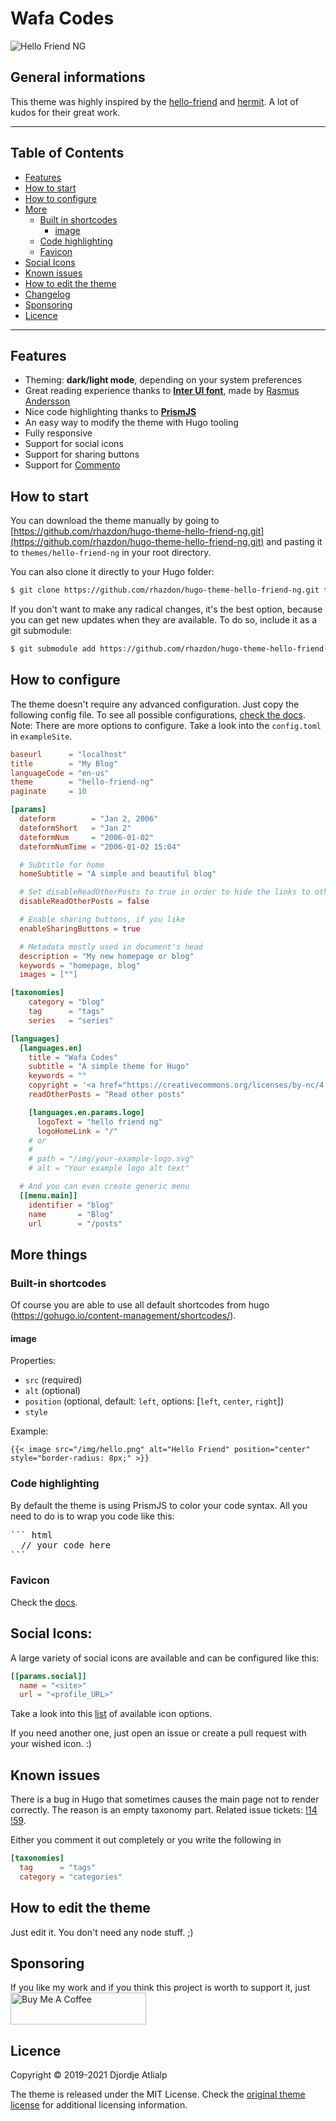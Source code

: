 # Wafa Codes

![Hello Friend NG](https://dsh.re/d914c)

## General informations

This theme was highly inspired by the [hello-friend](https://github.com/panr/hugo-theme-hello-friend) and [hermit](https://github.com/Track3/hermit). A lot of kudos for their great work.

---

## Table of Contents

- [Features](#features)
- [How to start](#how-to-start)
- [How to configure](#how-to-configure)
- [More](#more-things)
  - [Built in shortcodes](#built-in-shortcodes)
    - [image](#image)
  - [Code highlighting](#code-highlighting)
  - [Favicon](#favicon)
- [Social Icons](#social-icons)
- [Known issues](#known-issues)
- [How to edit the theme](#how-to-edit-the-theme)
- [Changelog](CHANGELOG.md)
- [Sponsoring](#sponsoring)
- [Licence](#licence)

---

## Features

- Theming: **dark/light mode**, depending on your system preferences
- Great reading experience thanks to [**Inter UI font**](https://rsms.me/inter/), made by [Rasmus Andersson](https://rsms.me/about/)
- Nice code highlighting thanks to [**PrismJS**](https://prismjs.com)
- An easy way to modify the theme with Hugo tooling
- Fully responsive
- Support for social icons
- Support for sharing buttons
- Support for [Commento](https://commento.io)

## How to start

You can download the theme manually by going to [https://github.com/rhazdon/hugo-theme-hello-friend-ng.git](https://github.com/rhazdon/hugo-theme-hello-friend-ng.git) and pasting it to `themes/hello-friend-ng` in your root directory.

You can also clone it directly to your Hugo folder:

```bash
$ git clone https://github.com/rhazdon/hugo-theme-hello-friend-ng.git themes/hello-friend-ng
```

If you don't want to make any radical changes, it's the best option, because you can get new updates when they are available. To do so, include it as a git submodule:

```bash
$ git submodule add https://github.com/rhazdon/hugo-theme-hello-friend-ng.git themes/hello-friend-ng
```

## How to configure

The theme doesn't require any advanced configuration. Just copy the following config file.
To see all possible configurations, [check the docs](docs/config.md).
Note: There are more options to configure. Take a look into the `config.toml` in `exampleSite`.

```toml
baseurl      = "localhost"
title        = "My Blog"
languageCode = "en-us"
theme        = "hello-friend-ng"
paginate     = 10

[params]
  dateform        = "Jan 2, 2006"
  dateformShort   = "Jan 2"
  dateformNum     = "2006-01-02"
  dateformNumTime = "2006-01-02 15:04"

  # Subtitle for home
  homeSubtitle = "A simple and beautiful blog"

  # Set disableReadOtherPosts to true in order to hide the links to other posts.
  disableReadOtherPosts = false

  # Enable sharing buttons, if you like
  enableSharingButtons = true

  # Metadata mostly used in document's head
  description = "My new homepage or blog"
  keywords = "homepage, blog"
  images = [""]

[taxonomies]
    category = "blog"
    tag      = "tags"
    series   = "series"

[languages]
  [languages.en]
    title = "Wafa Codes"
    subtitle = "A simple theme for Hugo"
    keywords = ""
    copyright = '<a href="https://creativecommons.org/licenses/by-nc/4.0/" target="_blank" rel="noopener">CC BY-NC 4.0</a>'
    readOtherPosts = "Read other posts"

    [languages.en.params.logo]
      logoText = "hello friend ng"
      logoHomeLink = "/"
    # or
    #
    # path = "/img/your-example-logo.svg"
    # alt = "Your example logo alt text"

  # And you can even create generic menu
  [[menu.main]]
    identifier = "blog"
    name       = "Blog"
    url        = "/posts"
```

## More things

### Built-in shortcodes

Of course you are able to use all default shortcodes from hugo (https://gohugo.io/content-management/shortcodes/).

#### image

Properties:

- `src` (required)
- `alt` (optional)
- `position` (optional, default: `left`, options: [`left`, `center`, `right`])
- `style`

Example:

```golang
{{< image src="/img/hello.png" alt="Hello Friend" position="center" style="border-radius: 8px;" >}}
```

### Code highlighting

By default the theme is using PrismJS to color your code syntax. All you need to do is to wrap you code like this:

<pre>
``` html
  // your code here
```
</pre>

### Favicon

Check the [docs](docs/favicons.md).

## Social Icons:

A large variety of social icons are available and can be configured like this:

```toml
[[params.social]]
  name = "<site>"
  url = "<profile_URL>"
```

Take a look into this [list](docs/svgs.md) of available icon options.

If you need another one, just open an issue or create a pull request with your wished icon. :)

## Known issues

There is a bug in Hugo that sometimes causes the main page not to render correctly. The reason is an empty taxonomy part.
Related issue tickets: [!14](https://github.com/rhazdon/hugo-theme-hello-friend-ng/issues/14) [!59](https://github.com/rhazdon/hugo-theme-hello-friend-ng/issues/59).

Either you comment it out completely or you write the following in

```toml
[taxonomies]
  tag      = "tags"
  category = "categories"
```

## How to edit the theme

Just edit it. You don't need any node stuff. ;)

## Sponsoring

If you like my work and if you think this project is worth to support it, just <br />
<a href="https://www.buymeacoffee.com/djordjeatlialp" target="_blank"><img src="https://cdn.buymeacoffee.com/buttons/default-green.png" alt="Buy Me A Coffee" style="height: 51px !important;width: 217px !important;" ></a>

## Licence

Copyright © 2019-2021 Djordje Atlialp

The theme is released under the MIT License. Check the [original theme license](https://github.com/rhazdon/hugo-theme-hello-friend-ng/blob/master/LICENSE.md) for additional licensing information.
